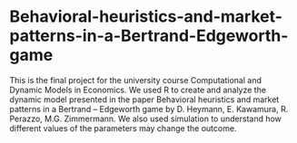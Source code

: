 # Behavioral-heuristics-and-market-patterns-in-a-Bertrand-Edgeworth-game

This is the final project for the university course Computational and Dynamic Models in Economics. We used R to create and analyze the dynamic model presented in the paper Behavioral heuristics and market patterns in a Bertrand – Edgeworth game by D. Heymann, E. Kawamura, R. Perazzo, M.G. Zimmermann. We also used simulation to understand how different values of the parameters may change the outcome.  
